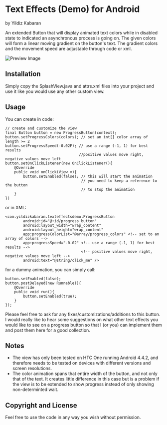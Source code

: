 # Text Effects (Demo) for Android
by Yildiz Kabaran

An extended Button that will display animated text colors while in disabled state to indicated an asynchronous process is going on. The given colors will form a linear moving gradient on the button's text. The gradient colors and the movement speed are adjustable through code or xml.

![Preview Image](http://i.imgbox.com/LS4EuFt0.gif)

## Installation

Simply copy the SplashView.java and attrs.xml files into your project and use it like you would use any other custom view.

## Usage

You can create in code:
```
// create and customize the view
final Button button = new ProgressButton(context);
button.setProgressColors(colors); // set an int[] color array of length >= 2
button.setProgressSpeed(-0.02F); // use a range (-1, 1) for best results
								 //positive values move right, negative values move left
button.setOnClickListener(new OnClickListener(){
	@Override
	public void onClick(View v){
		button.setEnabled(false); // this will start the animation
								  // you need to keep a reference to the button 
								  // to stop the animation
	}
})
```

or in XML:
```
<com.yildizkabaran.texteffectsdemo.ProgressButton
        android:id="@+id/progress_button"
        android:layout_width="wrap_content"
        android:layout_height="wrap_content"
        app:progressColorList="@array/progress_colors" <!-- set to an array of colors -->
        app:progressSpeed="-0.02" <!-- use a range (-1, 1) for best results -->
								  <!-- positive values move right, negative values move left -->
        android:text="@string/click_me" />
```

for a dummy animation, you can simply call:
```
button.setEnabled(false);
button.postDelayed(new Runnable(){
	@Override
	public void run(){
		button.setEnabled(true);
	}
});
```

Please feel free to ask for any fixes/customizations/additions to this button. I would really like to hear some suggestions on what other text effects you would like to see on a progress button so that I (or you) can implement them and post them here for a good collection.

## Notes

- The view has only been tested on HTC One running Android 4.4.2, and therefore needs to be tested on devices with different versions and screen resolutions.
- The color animation spans that entire width of the button, and not only that of the text. It creates little difference in this case but is a problem if the view is to be extended to show progress instead of only showing non-determinted wait.


## Copyright and License

Feel free to use the code in any way you wish without permission.
